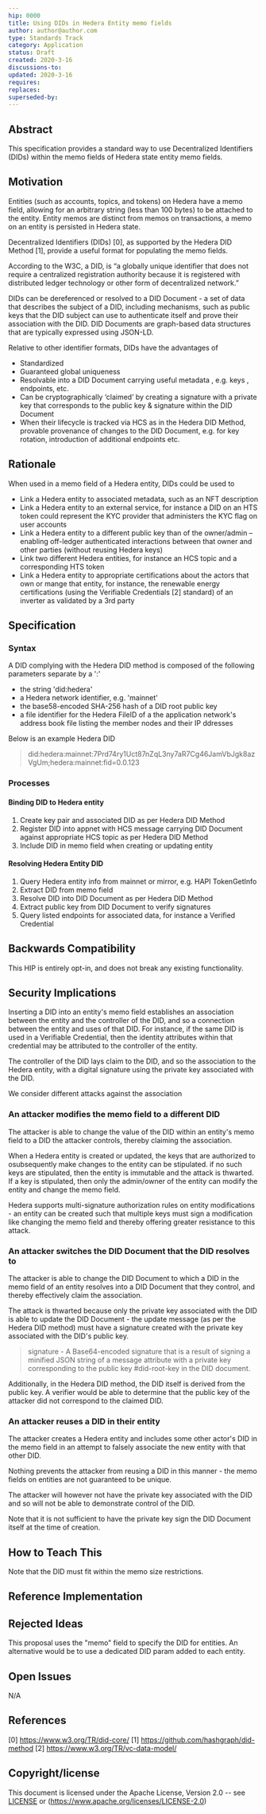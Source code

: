 ```yaml
---
hip: 0000
title: Using DIDs in Hedera Entity memo fields
author: author@author.com 
type: Standards Track
category: Application
status: Draft
created: 2020-3-16
discussions-to: 
updated: 2020-3-16
requires:
replaces:
superseded-by:
---
```


## Abstract

This specification provides a standard way to use Decentralized Identifiers (DIDs) within the memo fields of Hedera state entity memo fields. 

## Motivation

Entities (such as accounts, topics, and tokens) on Hedera have a memo field, allowing for an arbitrary string (less than 100 bytes) to be attached to the entity. Entity memos are distinct from memos on transactions, a memo on an entity is persisted in Hedera state.

Decentralized Identifiers (DIDs) [0], as supported by the Hedera DID Method [1], provide a useful format for populating the memo fields. 

According to the W3C, a DID, is “a globally unique identifier that does not require a centralized registration authority because it is registered with distributed ledger technology or other form of decentralized network.”

DIDs can be dereferenced or resolved to a DID Document - a set of data that describes the subject of a DID, including mechanisms, such as public keys that the DID subject can use to authenticate itself and prove their association with the DID. DID Documents are graph-based data structures that are typically expressed using JSON-LD.

Relative to other identifier formats, DIDs have the advantages of  

- Standardized 
- Guaranteed global uniqueness 
- Resolvable into a DID Document carrying useful metadata , e.g. keys , endpoints, etc. 
- Can be cryptographically ‘claimed’ by creating a signature with a private key that corresponds to the public key & signature within the DID Document   
- When their lifecycle is tracked via HCS as in the Hedera DID Method, provable provenance of changes to the DID Document, e.g. for key rotation, introduction of additional endpoints etc. 


## Rationale

When used in a memo field of a Hedera entity, DIDs could be used to 

- Link a Hedera entity to associated metadata, such as an NFT description 
- Link a Hedera entity to an external service, for instance a DID on an HTS token could represent the KYC provider that administers the KYC flag on user accounts 
- Link a Hedera entity to a different public key than of the owner/admin – enabling off-ledger authenticated interactions between that owner and other parties (without reusing Hedera keys) 
- Link two different Hedera entities, for instance an HCS topic and a corresponding HTS token 
- Link a Hedera entity to appropriate certifications about the actors that own or mange that entity, for instance, the renewable energy certifications (using the Verifiable Credentials [2] standard) of an inverter as validated by a 3rd party


## Specification

### Syntax

A DID complying with the Hedera DID method is composed of the following parameters separate by a ':'

 - the string 'did:hedera'
 - a Hedera network identifier, e.g. 'mainnet'
 - the base58-encoded SHA-256 hash of a DID root public key
 - a file identifier for the Hedera FileID of a the application network's address book file listing the member nodes and their IP ddresses

Below is an example Hedera DID

> did:hedera:mainnet:7Prd74ry1Uct87nZqL3ny7aR7Cg46JamVbJgk8azVgUm;hedera:mainnet:fid=0.0.123

### Processes

#### Binding DID to Hedera entity 

1. Create key pair and associated DID as per Hedera DID Method 
2. Register DID into appnet with HCS message carrying DID Document against appropriate HCS topic as per Hedera DID Method 
3. Include DID in memo field when creating or updating entity 

#### Resolving Hedera Entity DID 
 
 1. Query Hedera entity info from mainnet or mirror, e.g. HAPI TokenGetInfo 
 2. Extract DID from memo field 
 3. Resolve DID into DID Document as per Hedera DID Method 
 4. Extract public key from DID Document to verify signatures 
 5. Query listed endpoints for associated data, for instance a Verified Credential  


## Backwards Compatibility

This HIP is entirely opt-in, and does not break any existing functionality.

## Security Implications

Inserting a DID into an entity's memo field establishes an association between the entity and the controller of the DID, and so a connection between the entity and uses of that DID. For instance, if the same DID is used in a Verifiable Credential, then the identity attributes within that credential may be attributed to the controller of the entity. 

The controller of the DID lays claim to the DID, and so the association to the Hedera entity, with a digital signature using the private key associated with the DID. 

We consider different attacks against the association

### An attacker modifies the memo field to a different DID

The attacker is able to change the value of the DID within an entity's memo field to a DID the attacker controls, thereby claiming the association.

When a Hedera entity is created or updated, the keys that are authorized to osubsequently make changes to the entity can be stipulated. if no such keys are stipulated, then the entity is immutable and the attack is thwarted. If a key is stipulated, then only the admin/owner of the entity can modify the entity and change the memo field. 

Hedera supports multi-signature authorization rules on entity modifications - an entity can be created such that multiple keys must sign a modification like changing the memo field and thereby offering greater resistance to this attack.

### An attacker switches the DID Document that the DID resolves to

The attacker is able to change the DID Document to which a DID in the memo field of an entity resolves into a DID Document that they control, and thereby effectively claim the association. 

The attack is thwarted because only the private key associated with the DID is able to update the DID Document - the update message (as per the Hedera DID method) must have a signature created with the private key associated with the DID's public key.

> signature - A Base64-encoded signature that is a result of signing a minified JSON string of a message attribute with a private key corresponding to the public key #did-root-key in the DID document.

Additionally, in the Hedera DID method, the DID itself is derived from the public key. A verifier would be able to determine that the public key of the attacker did not correspond to the claimed DID.

### An attacker reuses a DID in their entity

The attacker creates a Hedera entity and includes some other actor's DID in the memo field in an attempt to falsely associate the new entity with that other DID.

Nothing prevents the attacker from reusing a DID in this manner - the memo fields on entities are not guaranteed to be unique. 

The attacker will however not have the private key associated with the DID and so will not be able to demonstrate control of the DID. 

Note that it is not sufficient to have the private key sign the DID Document itself at the time of creation.

## How to Teach This

Note that the DID must fit within the memo size restrictions.

## Reference Implementation


## Rejected Ideas

This proposal uses the "memo" field to specify the DID for entities. An alternative would be to use a dedicated DID param added to each entity.

## Open Issues

N/A

## References

[0] https://www.w3.org/TR/did-core/
[1] https://github.com/hashgraph/did-method
[2] https://www.w3.org/TR/vc-data-model/


## Copyright/license

This document is licensed under the Apache License, Version 2.0 -- see [LICENSE](../LICENSE) or (https://www.apache.org/licenses/LICENSE-2.0)
